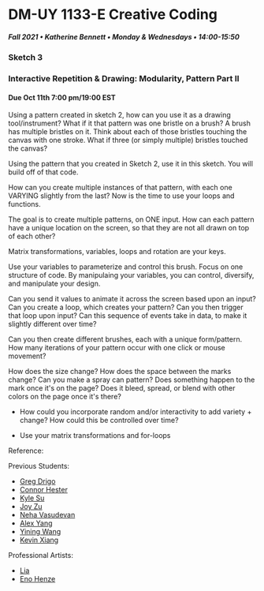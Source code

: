 # DM-UY 1133-E Creative Coding
##### Fall 2021 • Katherine Bennett • Monday & Wednesdays • 14:00-15:50

### Sketch 3

### Interactive Repetition & Drawing: Modularity, Pattern Part II

#### Due Oct 11th 7:00 pm/19:00 EST


Using a pattern created in sketch 2, how can you use it as a drawing tool/instrument? What if it that pattern was one bristle on a brush? A brush has multiple bristles on it. Think about each of those bristles touching the canvas with one stroke. What if three (or simply multiple) bristles touched the canvas?

Using the pattern that you created in Sketch 2, use it in this sketch. You will build off of that code. 

How can you create multiple instances of that pattern, with each one VARYING slightly from the last? Now is the time to use your loops and functions.

The goal is to create multiple patterns, on ONE input. How can each pattern have a unique location on the screen, so that they are not all drawn on top of each other?

Matrix transformations, variables, loops and rotation are your keys.

Use your variables to parameterize and control this brush. Focus on one structure of code. By manipulaing your variables, you can control, diversify, and manipulate your design.

Can you send it values to animate it across the screen based upon an input? Can you create a loop, which creates your pattern? Can you then trigger that loop upon input? Can this sequence of events take in data, to make it slightly different over time? 

Can you then create different brushes, each with a unique form/pattern. How many iterations of your pattern occur with one click or mouse movement?

How does the size change? How does the space between the marks change? Can you make a spray can pattern? Does something happen to the mark once it's on the page? Does it bleed, spread, or blend with other colors on the page once it's there?

 - How could you incorporate random and/or interactivity to add variety + change? How could this be controlled over time?

 - Use your matrix transformations and for-loops


 Reference:

Previous Students:

- [Greg Drigo](https://openprocessing.org/sketch/977389)
- [Connor Hester](https://openprocessing.org/sketch/977329)
- [Kyle Su](https://openprocessing.org/sketch/977045)
- [Joy Zu](https://openprocessing.org/sketch/977200)
- [Neha Vasudevan](https://openprocessing.org/sketch/977388)
- [Alex Yang](https://openprocessing.org/sketch/977121)
- [Yining Wang](https://openprocessing.org/sketch/979081)
- [Kevin Xiang](https://openprocessing.org/sketch/976791)

Professional Artists:
 - [Lia](http://www.liaworks.com/category/theprojects/)
 - [Eno Henze](http://enohenze.de/)
